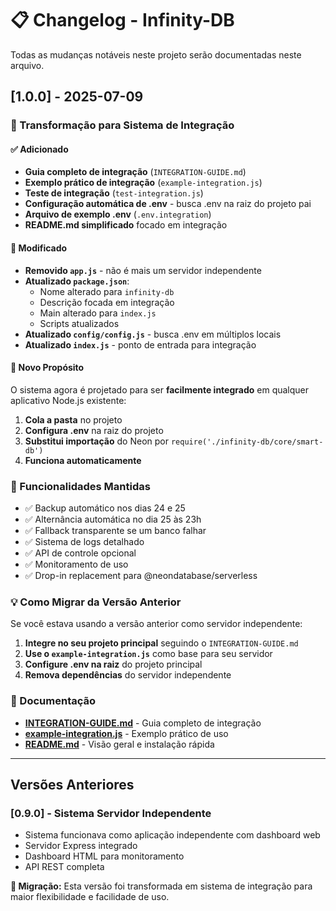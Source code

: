 # 📋 Changelog - Infinity-DB

Todas as mudanças notáveis neste projeto serão documentadas neste arquivo.

## [1.0.0] - 2025-07-09

### 🚀 Transformação para Sistema de Integração

#### ✅ Adicionado
- **Guia completo de integração** (`INTEGRATION-GUIDE.md`)
- **Exemplo prático de integração** (`example-integration.js`)
- **Teste de integração** (`test-integration.js`)
- **Configuração automática de .env** - busca .env na raiz do projeto pai
- **Arquivo de exemplo .env** (`.env.integration`)
- **README.md simplificado** focado em integração

#### 🔄 Modificado
- **Removido `app.js`** - não é mais um servidor independente
- **Atualizado `package.json`**:
  - Nome alterado para `infinity-db`
  - Descrição focada em integração
  - Main alterado para `index.js`
  - Scripts atualizados
- **Atualizado `config/config.js`** - busca .env em múltiplos locais
- **Atualizado `index.js`** - ponto de entrada para integração

#### 🎯 Novo Propósito
O sistema agora é projetado para ser **facilmente integrado** em qualquer aplicativo Node.js existente:

1. **Cola a pasta** no projeto
2. **Configura .env** na raiz do projeto
3. **Substitui importação** do Neon por `require('./infinity-db/core/smart-db')`
4. **Funciona automaticamente**

### 🔧 Funcionalidades Mantidas
- ✅ Backup automático nos dias 24 e 25
- ✅ Alternância automática no dia 25 às 23h
- ✅ Fallback transparente se um banco falhar
- ✅ Sistema de logs detalhado
- ✅ API de controle opcional
- ✅ Monitoramento de uso
- ✅ Drop-in replacement para @neondatabase/serverless

### 💡 Como Migrar da Versão Anterior
Se você estava usando a versão anterior como servidor independente:

1. **Integre no seu projeto principal** seguindo o `INTEGRATION-GUIDE.md`
2. **Use o `example-integration.js`** como base para seu servidor
3. **Configure .env na raiz** do projeto principal
4. **Remova dependências** do servidor independente

### 📖 Documentação
- **[INTEGRATION-GUIDE.md](./INTEGRATION-GUIDE.md)** - Guia completo de integração
- **[example-integration.js](./example-integration.js)** - Exemplo prático de uso
- **[README.md](./README.md)** - Visão geral e instalação rápida

---

## Versões Anteriores

### [0.9.0] - Sistema Servidor Independente
- Sistema funcionava como aplicação independente com dashboard web
- Servidor Express integrado
- Dashboard HTML para monitoramento
- API REST completa

**🔄 Migração:** Esta versão foi transformada em sistema de integração para maior flexibilidade e facilidade de uso.
